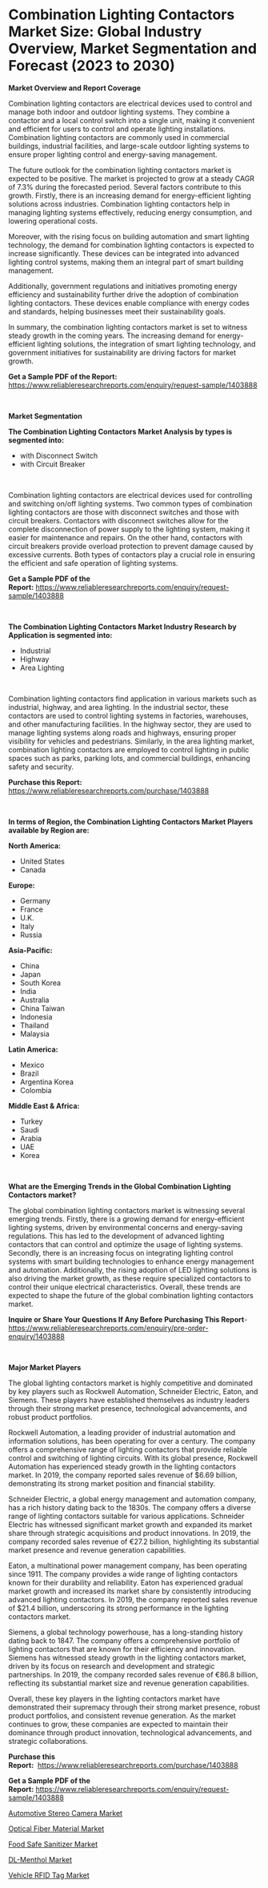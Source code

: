<p><h1>Combination Lighting Contactors Market Size: Global Industry Overview, Market Segmentation and Forecast (2023 to 2030)</h1></p><p><strong>Market Overview and Report Coverage</strong></p>
<p><p>Combination lighting contactors are electrical devices used to control and manage both indoor and outdoor lighting systems. They combine a contactor and a local control switch into a single unit, making it convenient and efficient for users to control and operate lighting installations. Combination lighting contactors are commonly used in commercial buildings, industrial facilities, and large-scale outdoor lighting systems to ensure proper lighting control and energy-saving management.</p><p>The future outlook for the combination lighting contactors market is expected to be positive. The market is projected to grow at a steady CAGR of 7.3% during the forecasted period. Several factors contribute to this growth. Firstly, there is an increasing demand for energy-efficient lighting solutions across industries. Combination lighting contactors help in managing lighting systems effectively, reducing energy consumption, and lowering operational costs.</p><p>Moreover, with the rising focus on building automation and smart lighting technology, the demand for combination lighting contactors is expected to increase significantly. These devices can be integrated into advanced lighting control systems, making them an integral part of smart building management.</p><p>Additionally, government regulations and initiatives promoting energy efficiency and sustainability further drive the adoption of combination lighting contactors. These devices enable compliance with energy codes and standards, helping businesses meet their sustainability goals.</p><p>In summary, the combination lighting contactors market is set to witness steady growth in the coming years. The increasing demand for energy-efficient lighting solutions, the integration of smart lighting technology, and government initiatives for sustainability are driving factors for market growth.</p></p>
<p><strong>Get a Sample PDF of the Report:</strong> <a href="https://www.reliableresearchreports.com/enquiry/request-sample/1403888">https://www.reliableresearchreports.com/enquiry/request-sample/1403888</a></p>
<p>&nbsp;</p>
<p><strong>Market Segmentation</strong></p>
<p><strong>The Combination Lighting Contactors Market Analysis by types is segmented into:</strong></p>
<p><ul><li>with Disconnect Switch</li><li>with Circuit Breaker</li></ul></p>
<p>&nbsp;</p>
<p><p>Combination lighting contactors are electrical devices used for controlling and switching on/off lighting systems. Two common types of combination lighting contactors are those with disconnect switches and those with circuit breakers. Contactors with disconnect switches allow for the complete disconnection of power supply to the lighting system, making it easier for maintenance and repairs. On the other hand, contactors with circuit breakers provide overload protection to prevent damage caused by excessive currents. Both types of contactors play a crucial role in ensuring the efficient and safe operation of lighting systems.</p></p>
<p><strong>Get a Sample PDF of the Report:</strong>&nbsp;<a href="https://www.reliableresearchreports.com/enquiry/request-sample/1403888">https://www.reliableresearchreports.com/enquiry/request-sample/1403888</a></p>
<p>&nbsp;</p>
<p><strong>The Combination Lighting Contactors Market Industry Research by Application is segmented into:</strong></p>
<p><ul><li>Industrial</li><li>Highway</li><li>Area Lighting</li></ul></p>
<p>&nbsp;</p>
<p><p>Combination lighting contactors find application in various markets such as industrial, highway, and area lighting. In the industrial sector, these contactors are used to control lighting systems in factories, warehouses, and other manufacturing facilities. In the highway sector, they are used to manage lighting systems along roads and highways, ensuring proper visibility for vehicles and pedestrians. Similarly, in the area lighting market, combination lighting contactors are employed to control lighting in public spaces such as parks, parking lots, and commercial buildings, enhancing safety and security.</p></p>
<p><strong>Purchase this Report:</strong>&nbsp; <a href="https://www.reliableresearchreports.com/purchase/1403888">https://www.reliableresearchreports.com/purchase/1403888</a></p>
<p>&nbsp;</p>
<p><strong>In terms of Region, the Combination Lighting Contactors Market Players available by Region are:</strong></p>
<p>
    <p> <strong> North America: </strong>
        <ul>
            <li>United States</li>
            <li>Canada</li>
        </ul>
        </p> 
    <p> <strong> Europe: </strong>
        <ul>
            <li>Germany</li>
            <li>France</li>
            <li>U.K.</li>
            <li>Italy</li>
            <li>Russia</li>
        </ul>
        </p> 
    <p> <strong> Asia-Pacific: </strong>
        <ul>
            <li>China</li>
            <li>Japan</li>
            <li>South Korea</li>
            <li>India</li>
            <li>Australia</li>
            <li>China Taiwan</li>
            <li>Indonesia</li>
            <li>Thailand</li>
            <li>Malaysia</li>
        </ul>
        </p> 
    <p> <strong> Latin America: </strong>
        <ul>
            <li>Mexico</li>
            <li>Brazil</li>
            <li>Argentina Korea</li>
            <li>Colombia</li>
        </ul>
        </p> 
    <p> <strong> Middle East & Africa: </strong>
        <ul>
            <li>Turkey</li>
            <li>Saudi</li>
            <li>Arabia</li>
            <li>UAE</li>
            <li>Korea</li>
        </ul>
    </p>
    </p>
<p>&nbsp;</p>
<p><strong>What are the Emerging Trends in the Global Combination Lighting Contactors market?</strong></p>
<p><p>The global combination lighting contactors market is witnessing several emerging trends. Firstly, there is a growing demand for energy-efficient lighting systems, driven by environmental concerns and energy-saving regulations. This has led to the development of advanced lighting contactors that can control and optimize the usage of lighting systems. Secondly, there is an increasing focus on integrating lighting control systems with smart building technologies to enhance energy management and automation. Additionally, the rising adoption of LED lighting solutions is also driving the market growth, as these require specialized contactors to control their unique electrical characteristics. Overall, these trends are expected to shape the future of the global combination lighting contactors market.</p></p>
<p><strong>Inquire or Share Your Questions If Any Before Purchasing This Report</strong>- <a href="https://www.reliableresearchreports.com/enquiry/pre-order-enquiry/1403888">https://www.reliableresearchreports.com/enquiry/pre-order-enquiry/1403888</a></p>
<p>&nbsp;</p>
<p><strong>Major Market Players</strong></p>
<p><p>The global lighting contactors market is highly competitive and dominated by key players such as Rockwell Automation, Schneider Electric, Eaton, and Siemens. These players have established themselves as industry leaders through their strong market presence, technological advancements, and robust product portfolios.</p><p>Rockwell Automation, a leading provider of industrial automation and information solutions, has been operating for over a century. The company offers a comprehensive range of lighting contactors that provide reliable control and switching of lighting circuits. With its global presence, Rockwell Automation has experienced steady growth in the lighting contactors market. In 2019, the company reported sales revenue of $6.69 billion, demonstrating its strong market position and financial stability.</p><p>Schneider Electric, a global energy management and automation company, has a rich history dating back to the 1830s. The company offers a diverse range of lighting contactors suitable for various applications. Schneider Electric has witnessed significant market growth and expanded its market share through strategic acquisitions and product innovations. In 2019, the company recorded sales revenue of €27.2 billion, highlighting its substantial market presence and revenue generation capabilities.</p><p>Eaton, a multinational power management company, has been operating since 1911. The company provides a wide range of lighting contactors known for their durability and reliability. Eaton has experienced gradual market growth and increased its market share by consistently introducing advanced lighting contactors. In 2019, the company reported sales revenue of $21.4 billion, underscoring its strong performance in the lighting contactors market.</p><p>Siemens, a global technology powerhouse, has a long-standing history dating back to 1847. The company offers a comprehensive portfolio of lighting contactors that are known for their efficiency and innovation. Siemens has witnessed steady growth in the lighting contactors market, driven by its focus on research and development and strategic partnerships. In 2019, the company recorded sales revenue of €86.8 billion, reflecting its substantial market size and revenue generation capabilities.</p><p>Overall, these key players in the lighting contactors market have demonstrated their supremacy through their strong market presence, robust product portfolios, and consistent revenue generation. As the market continues to grow, these companies are expected to maintain their dominance through product innovation, technological advancements, and strategic collaborations.</p></p>
<p><strong>Purchase this Report:</strong>&nbsp;&nbsp;<a href="https://www.reliableresearchreports.com/purchase/1403888">https://www.reliableresearchreports.com/purchase/1403888</a></p>
<p></p>
<p><strong>Get a Sample PDF of the Report:</strong>&nbsp;<a href="https://www.reliableresearchreports.com/enquiry/request-sample/1403888">https://www.reliableresearchreports.com/enquiry/request-sample/1403888</a></p>
<p><p><a href="https://medium.com/@shanieprice69879/automotive-stereo-camera-nbsp-market-focuses-on-market-share-size-and-projected-forecast-till-2030-ddc3086b1568">Automotive Stereo Camera Market</a></p><p><a href="https://www.linkedin.com/pulse/decoding-optical-fiber-material-market-deep-dive-latest-trends-wtrfe/">Optical Fiber Material Market</a></p><p><a href="https://www.linkedin.com/pulse/food-safe-sanitizer-market-size-growth-forecast-from-2023-2030-0kjpe/">Food Safe Sanitizer Market</a></p><p><a href="https://github.com/Chiragrp26/Market-Research-Report-List-1/blob/main/dl-menthol-market.md">DL-Menthol Market</a></p><p><a href="https://medium.com/@lottiejerde6456/vehicle-rfid-tag-market-trends-and-market-analysis-forecasted-for-period-2023-2030-7236754e4d42">Vehicle RFID Tag Market</a></p></p>